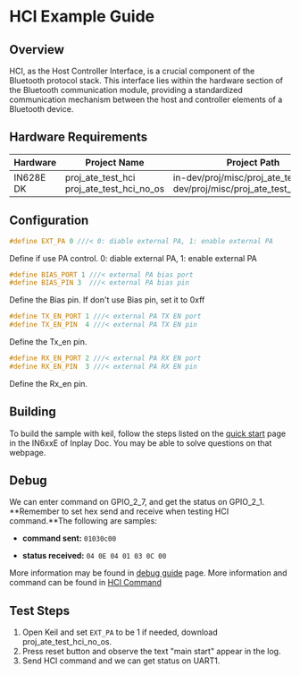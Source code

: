 # HCI Example Guide

## Overview

HCI, as the Host Controller Interface, is a crucial component of the Bluetooth protocol stack. This interface lies within the hardware section of the Bluetooth communication module, providing a standardized communication mechanism between the host and controller elements of a Bluetooth device.



## Hardware Requirements

| Hardware  | Project Name                              | Project Path                                                 |
| --------- | ----------------------------------------- | ------------------------------------------------------------ |
| IN628E DK | proj_ate_test_hci proj_ate_test_hci_no_os | in-dev/proj/misc/proj_ate_test_hci in-dev/proj/misc/proj_ate_test_hci_no_os |



## Configuration

```c
#define EXT_PA 0 ///< 0: diable external PA, 1: enable external PA
```
Define if use PA control. 0: diable external PA, 1: enable external PA

```c
#define BIAS_PORT 1 ///< external PA bias port
#define BIAS_PIN 3  ///< external PA bias pin
```
Define the Bias pin. If don't use Bias pin, set it to 0xff

```c
#define TX_EN_PORT 1 ///< external PA TX EN port
#define TX_EN_PIN  4 ///< external PA TX EN pin
```
Define the Tx_en pin.

```c
#define RX_EN_PORT 2 ///< external PA RX EN port
#define RX_EN_PIN  3 ///< external PA RX EN pin
```

Define the Rx_en pin.



## Building

To build the sample with keil, follow the steps listed on the [quick start](https://inplay-inc.github.io/docs/in6xxe/quick-start.html) page in the IN6xxE  of Inplay Doc. You may be able to solve questions on that webpage.



## Debug

We can enter command on GPIO_2_7, and get the status on GPIO_2_1. **Remember to set hex send and receive when testing HCI command.**The following are samples: 

- **command sent:**  `01030c00`

- **status received:** `04 0E 04 01 03 0C 00`

More information may be found in  [debug guide](https://inplay-inc.github.io/docs/in6xxe/getting-started/debug-guide) page. More information and command can be found in [HCI Command](https://inplay-inc.github.io/docs/in6xxe/getting-started/hci_command)

  

## Test Steps

  1. Open Keil and set `EXT_PA` to be 1 if needed, download proj_ate_test_hci_no_os.
  2. Press reset button and observe the text "main start" appear in the log.
  3. Send HCI command and we can get status on UART1.

